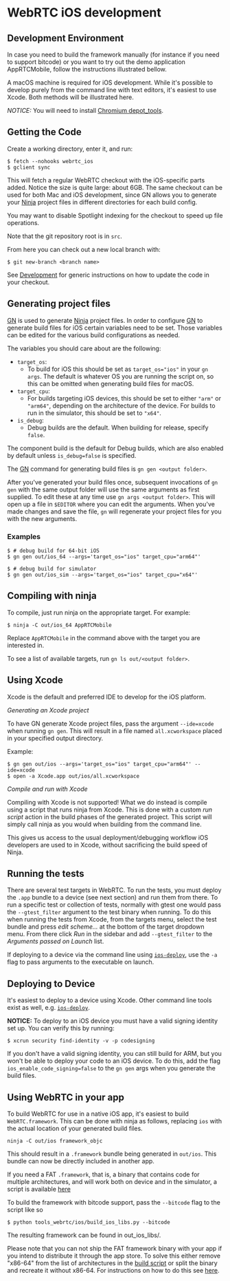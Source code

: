 # WebRTC iOS development

## Development Environment

In case you need to build the framework manually
(for instance if you need to support bitcode) or you want to try out the demo application
AppRTCMobile, follow the instructions illustrated bellow.

A macOS machine is required for iOS development. While it's possible to
develop purely from the command line with text editors, it's easiest to use
Xcode. Both methods will be illustrated here.

_NOTICE:_ You will need to install [Chromium depot_tools][webrtc-prerequisite-sw].

## Getting the Code

Create a working directory, enter it, and run:

```
$ fetch --nohooks webrtc_ios
$ gclient sync
```

This will fetch a regular WebRTC checkout with the iOS-specific parts
added. Notice the size is quite large: about 6GB. The same checkout can be used
for both Mac and iOS development, since GN allows you to generate your
[Ninja][ninja] project files in different directories for each build config.

You may want to disable Spotlight indexing for the checkout to speed up
file operations.

Note that the git repository root is in `src`.

From here you can check out a new local branch with:

```
$ git new-branch <branch name>
```

See [Development][webrtc-development] for generic instructions on how
to update the code in your checkout.


## Generating project files

[GN][gn] is used to generate [Ninja][ninja] project files. In order to configure
[GN][gn] to generate build files for iOS certain variables need to be set.
Those variables can be edited for the various build configurations as needed.

The variables you should care about are the following:

* `target_os`:
  - To build for iOS this should be set as `target_os="ios"` in your `gn args`.
  The default is whatever OS you are running the script on, so this can be
  omitted when generating build files for macOS.
* `target_cpu`:
  - For builds targeting iOS devices, this should be set to either `"arm"` or
  `"arm64"`, depending on the architecture of the device. For builds to run in
  the simulator, this should be set to `"x64"`.
* `is_debug`:
  - Debug builds are the default. When building for release, specify `false`.

The component build is the default for Debug builds, which are also enabled by
default unless `is_debug=false` is specified.

The [GN][gn] command for generating build files is `gn gen <output folder>`.

After you've generated your build files once, subsequent invocations of `gn gen`
with the same output folder will use the same arguments as first supplied.
To edit these at any time use `gn args <output folder>`. This will open up
a file in `$EDITOR` where you can edit the arguments. When you've made
changes and save the file, `gn` will regenerate your project files for you
with the new arguments.

### Examples

```
$ # debug build for 64-bit iOS
$ gn gen out/ios_64 --args='target_os="ios" target_cpu="arm64"'

$ # debug build for simulator
$ gn gen out/ios_sim --args='target_os="ios" target_cpu="x64"'
```

## Compiling with ninja

To compile, just run ninja on the appropriate target. For example:

```
$ ninja -C out/ios_64 AppRTCMobile
```

Replace `AppRTCMobile` in the command above with the target you
are interested in.

To see a list of available targets, run `gn ls out/<output folder>`.

## Using Xcode

Xcode is the default and preferred IDE to develop for the iOS platform.

*Generating an Xcode project*

To have GN generate Xcode project files, pass the argument `--ide=xcode`
when running `gn gen`. This will result in a file named `all.xcworkspace`
placed in your specified output directory.

Example:

```
$ gn gen out/ios --args='target_os="ios" target_cpu="arm64"' --ide=xcode
$ open -a Xcode.app out/ios/all.xcworkspace
```

*Compile and run with Xcode*

Compiling with Xcode is not supported! What we do instead is compile using a
script that runs ninja from Xcode. This is done with a custom _run script_
action in the build phases of the generated project. This script will simply
call ninja as you would when building from the command line.

This gives us access to the usual deployment/debugging workflow iOS developers
are used to in Xcode, without sacrificing the build speed of Ninja.

## Running the tests

There are several test targets in WebRTC. To run the tests, you must deploy the
`.app` bundle to a device (see next section) and run them from there.
To run a specific test or collection of tests, normally with gtest one would pass
the `--gtest_filter` argument to the test binary when running. To do this when
running the tests from Xcode, from the targets menu, select the test bundle
and press _edit scheme..._ at the bottom of the target dropdown menu. From there
click _Run_ in the sidebar and add `--gtest_filter` to the _Arguments passed on
Launch_ list.

If deploying to a device via the command line using [`ios-deploy`][ios-deploy],
use the `-a` flag to pass arguments to the executable on launch.

## Deploying to Device

It's easiest to deploy to a device using Xcode. Other command line tools exist
as well, e.g. [`ios-deploy`][ios-deploy].

**NOTICE:** To deploy to an iOS device you must have a valid signing identity
set up. You can verify this by running:

```
$ xcrun security find-identity -v -p codesigning
```

If you don't have a valid signing identity, you can still build for ARM,
but you won't be able to deploy your code to an iOS device. To do this,
add the flag `ios_enable_code_signing=false` to the `gn gen` args when you
generate the build files.

## Using WebRTC in your app

To build WebRTC for use in a native iOS app, it's easiest to build
`WebRTC.framework`. This can be done with ninja as follows, replacing `ios`
with the actual location of your generated build files.

```
ninja -C out/ios framework_objc
```

This should result in a `.framework` bundle being generated in `out/ios`.
This bundle can now be directly included in another app.

If you need a FAT `.framework`, that is, a binary that contains code for
multiple architectures, and will work both on device and in the simulator,
a script is available [here][framework-script]

To build the framework with bitcode support, pass the `--bitcode` flag to the script like so

```
$ python tools_webrtc/ios/build_ios_libs.py --bitcode
```
The resulting framework can be found in out_ios_libs/.

Please note that you can not ship the FAT framework binary with your app
if you intend to distribute it through the app store.
To solve this either remove "x86-64" from the list of architectures in
the [build script][framework-script] or split the binary and recreate it without x86-64.
For instructions on how to do this see [here][strip-arch].


[cocoapods]: https://cocoapods.org/pods/GoogleWebRTC
[webrtc-prerequisite-sw]: https://webrtc.googlesource.com/src/+/main/docs/native-code/development/prerequisite-sw/index.md
[webrtc-development]: https://webrtc.googlesource.com/src/+/main/docs/native-code/development/index.md
[framework-script]: https://webrtc.googlesource.com/src/+/main/tools_webrtc/ios/build_ios_libs.py
[ninja]: https://ninja-build.org/
[gn]: https://gn.googlesource.com/gn/+/main/README.md
[ios-deploy]: https://github.com/phonegap/ios-deploy
[strip-arch]: http://ikennd.ac/blog/2015/02/stripping-unwanted-architectures-from-dynamic-libraries-in-xcode/
